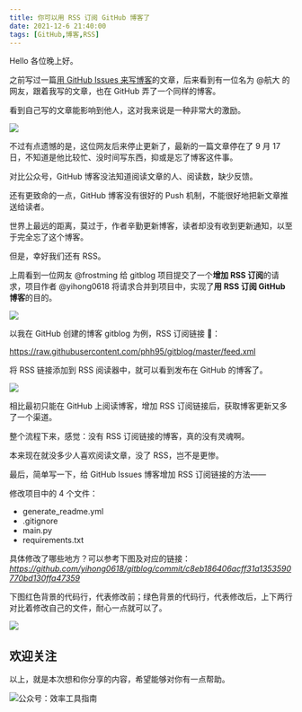 ```yaml
---
title: 你可以用 RSS 订阅 GitHub 博客了                  
date: 2021-12-6 21:40:00               
tags: [GitHub,博客,RSS]                                                                           
---
```


Hello 各位晚上好。   

之前写过一篇[用 GitHub Issues 来写博客](https://mp.weixin.qq.com/s?__biz=MzAxMjY0NTY5OA==&mid=2649917076&idx=1&sn=d20090e8fc66cd31cd93e0b978d071a6&chksm=83a882b9b4df0bafae78793b2e0b541e6fb4c5c122d8f0b315c8a24e06ad18c6ea755bf96139&token=730756799&lang=zh_CN#rd)的文章，后来看到有一位名为 @航大 的网友，跟着我写的文章，也在 GitHub 弄了一个同样的博客。   

看到自己写的文章能影响到他人，这对我来说是一种非常大的激励。   

![](https://article-picbed-1302715071.cos.ap-guangzhou.myqcloud.com/2021/12/06/16387948080498.jpg)

不过有点遗憾的是，这位网友后来停止更新了，最新的一篇文章停在了 9 月 17 日，不知道是他比较忙、没时间写东西，抑或是忘了博客这件事。    

对比公众号，GitHub 博客没法知道阅读文章的人、阅读数，缺少反馈。   

还有更致命的一点，GitHub 博客没有很好的 Push 机制，不能很好地把新文章推送给读者。  

世界上最远的距离，莫过于，作者辛勤更新博客，读者却没有收到更新通知，以至于完全忘了这个博客。    

但是，幸好我们还有 RSS。    

上周看到一位网友 @frostming 给 gitblog 项目提交了一个**增加 RSS 订阅**的请求，项目作者 @yihong0618 将请求合并到项目中，实现了**用 RSS 订阅 GitHub 博客**的目的。   

![](https://article-picbed-1302715071.cos.ap-guangzhou.myqcloud.com/2021/12/06/16387959181623.jpg)

以我在 GitHub 创建的博客 gitblog 为例，RSS 订阅链接 🔗：   

https://raw.githubusercontent.com/phh95/gitblog/master/feed.xml       

将 RSS 链接添加到 RSS 阅读器中，就可以看到发布在 GitHub 的博客了。      

![](https://article-picbed-1302715071.cos.ap-guangzhou.myqcloud.com/2021/12/06/16387963248007.jpg)

相比最初只能在 GitHub 上阅读博客，增加 RSS 订阅链接后，获取博客更新又多了一个渠道。   

整个流程下来，感觉：没有 RSS 订阅链接的博客，真的没有灵魂啊。     

本来现在就没多少人喜欢阅读文章，没了 RSS，岂不是更惨。     

最后，简单写一下，给 GitHub Issues 博客增加 RSS 订阅链接的方法—— 

修改项目中的 4 个文件：   

* generate_readme.yml   
* .gitignore
* main.py   
* requirements.txt     

具体修改了哪些地方？可以参考下图及对应的链接：
*https://github.com/yihong0618/gitblog/commit/c8eb186406acff31a1353590770bd130ffa47359*    

下图红色背景的代码行，代表修改前；绿色背景的代码行，代表修改后，上下两行对比着修改自己的文件，耐心一点就可以了。      

![](https://article-picbed-1302715071.cos.ap-guangzhou.myqcloud.com/2021/12/06/16387966420177.jpg)

## 欢迎关注     

以上，就是本次想和你分享的内容，希望能够对你有一点帮助。     

![公众号：效率工具指南](https://article-picbed-1302715071.cos.ap-guangzhou.myqcloud.com/2021/05/28/gong-zhong-hao-wei-bu-er-wei-ma-dailogo.png)          





 

